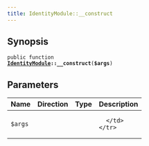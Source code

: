 ```yaml
---
title: IdentityModule::__construct
---
```


## Synopsis

<code>public function <b><a href="IdentityModule">IdentityModule</a>::__construct</b>(<b>$args</b>)</code>

## Parameters

<table>
  <thead>
    <tr>
      <th>Name</th>
      <th>Direction</th>
      <th>Type</th>
      <th>Description</th>
    </tr>
  </thead>
  <tbody>
    <tr>
      <td><code>$args</code>
      <td><i></i></td>
      <td></td>
      <td>

      </td>
    </tr>
  </tbody>
</table>

